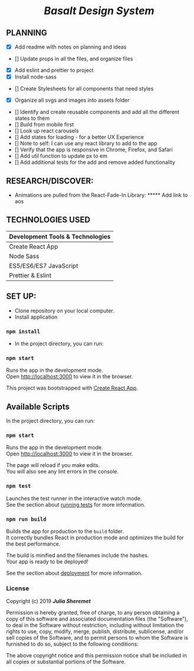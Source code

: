 # _<p align="center">Basalt Design System</p>_

## PLANNING

- [x] Add readme with notes on planning and ideas
- [] Update props in all the files, and organize files
- [x] Add eslint and prettier to project
- [x] Install node-sass
- [] Create Stylesheets for all components that need styles
- [x] Organize all svgs and images into assets folder
- [] Identify and create reusable components and add all the different states to them
- [] Build from mobile first
- [] Look up react carousels
- [] Add states for loading - for a better UX Experience
- [] Note to self: I can use any react library to add to the app
- [] Verify that the app is responsive in Chrome, Firefox, and Safari
- [] Add util function to update px to em
- [] Add additional tests for the add and remove added functionality

## RESEARCH/DISCOVER:

- Animations are pulled from the React-Fade-In Library: ***** Add link to aos

## TECHNOLOGIES USED

| Development Tools & Technologies |
| :------------ |
| Create React App |
| Node Sass | 
| ES5/ES6/ES7 JavaScript |
| Prettier & Eslint |

## SET UP:

* Clone repository on your local computer.
* Install application
### `npm install`
* In the project directory, you can run:
### `npm start`

Runs the app in the development mode.<br>
Open [http://localhost:3000](http://localhost:3000) to view it in the browser.

This project was bootstrapped with [Create React App](https://github.com/facebook/create-react-app).

## Available Scripts

In the project directory, you can run:

### `npm start`

Runs the app in the development mode.<br>
Open [http://localhost:3000](http://localhost:3000) to view it in the browser.

The page will reload if you make edits.<br>
You will also see any lint errors in the console.

### `npm test`

Launches the test runner in the interactive watch mode.<br>
See the section about [running tests](https://facebook.github.io/create-react-app/docs/running-tests) for more information.

### `npm run build`

Builds the app for production to the `build` folder.<br>
It correctly bundles React in production mode and optimizes the build for the best performance.

The build is minified and the filenames include the hashes.<br>
Your app is ready to be deployed!

See the section about [deployment](https://facebook.github.io/create-react-app/docs/deployment) for more information.

### License

Copyright (c) 2019 ****_Julia Sheremet_****

Permission is hereby granted, free of charge, to any person obtaining a copy of this software and associated documentation files (the "Software"), to deal in the Software without restriction, including without limitation the rights to use, copy, modify, merge, publish, distribute, sublicense, and/or sell copies of the Software, and to permit persons to whom the Software is furnished to do so, subject to the following conditions:

The above copyright notice and this permission notice shall be included in all copies or substantial portions of the Software.